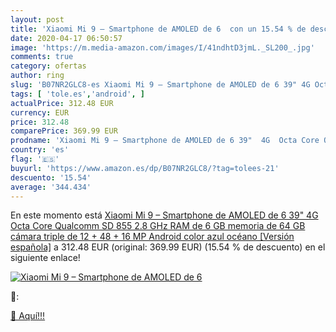 ```yaml
---
layout: post
title: 'Xiaomi Mi 9 – Smartphone de AMOLED de 6  con un 15.54 % de descuento'
date: 2020-04-17 06:50:57
image: 'https://m.media-amazon.com/images/I/41ndhtD3jmL._SL200_.jpg'
comments: true
category: ofertas
author: ring
slug: 'B07NR2GLC8-es Xiaomi Mi 9 – Smartphone de AMOLED de 6 39" 4G Octa Core...'
tags: [ 'tole.es','android', ]
actualPrice: 312.48 EUR
currency: EUR
price: 312.48
comparePrice: 369.99 EUR
prodname: 'Xiaomi Mi 9 – Smartphone de AMOLED de 6 39"  4G  Octa Core Qualcomm SD 855 2.8 GHz  RAM de 6 GB  memoria de 64 GB  cámara triple de 12 + 48 + 16 MP  Android  color azul océano [Versión española]'
country: 'es'
flag: '🇪🇸'
buyurl: 'https://www.amazon.es/dp/B07NR2GLC8/?tag=tolees-21'
descuento: '15.54'
average: '344.434'
---
```


En este momento está [Xiaomi Mi 9 – Smartphone de AMOLED de 6 39"  4G  Octa Core Qualcomm SD 855 2.8 GHz  RAM de 6 GB  memoria de 64 GB  cámara triple de 12 + 48 + 16 MP  Android  color azul océano [Versión española]](https://www.amazon.es/dp/B07NR2GLC8/?tag=tolees-21) a 312.48 EUR (original: 369.99 EUR) (15.54 %  de descuento) en el siguiente enlace!

[![Xiaomi Mi 9 – Smartphone de AMOLED de 6 ](https://m.media-amazon.com/images/I/41ndhtD3jmL._SL200_.jpg)](https://www.amazon.es/dp/B07NR2GLC8/?tag=tolees-21)

🔎:


[🛒 Aquí!!!](https://www.amazon.es/dp/B07NR2GLC8/?tag=tolees-21)

